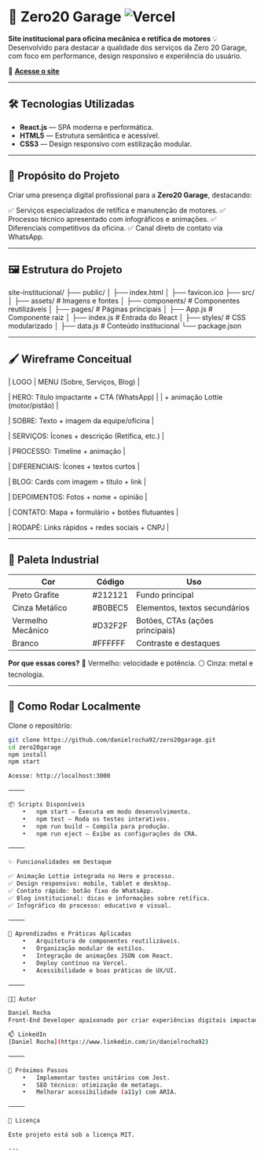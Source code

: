 # 🚗 Zero20 Garage ![Vercel](https://vercelbadge.vercel.app/api/danielrocha92/zero20garage)

**Site institucional para oficina mecânica e retífica de motores**
💡 Desenvolvido para destacar a qualidade dos serviços da Zero 20 Garage, com foco em performance, design responsivo e experiência do usuário.

🔗 **[Acesse o site](https://zero20garage.vercel.app/)**

---

## 🛠️ Tecnologias Utilizadas

- **React.js** — SPA moderna e performática.
- **HTML5** — Estrutura semântica e acessível.
- **CSS3** — Design responsivo com estilização modular.

---

## 🎯 Propósito do Projeto

Criar uma presença digital profissional para a **Zero20 Garage**, destacando:

✅ Serviços especializados de retífica e manutenção de motores.
✅ Processo técnico apresentado com infográficos e animações.
✅ Diferenciais competitivos da oficina.
✅ Canal direto de contato via WhatsApp.

---

## 🖼️ Estrutura do Projeto

site-institucional/
├── public/
│   ├── index.html
│   ├── favicon.ico
├── src/
│   ├── assets/            # Imagens e fontes
│   ├── components/        # Componentes reutilizáveis
│   ├── pages/             # Páginas principais
│   ├── App.js             # Componente raiz
│   ├── index.js           # Entrada do React
│   ├── styles/            # CSS modularizado
│   ├── data.js            # Conteúdo institucional
└── package.json

---

## 🖌️ Wireframe Conceitual

| LOGO             | MENU (Sobre, Serviços, Blog) |

| HERO: Título impactante + CTA (WhatsApp)        |
| + animação Lottie (motor/pistão)                |

| SOBRE: Texto + imagem da equipe/oficina         |

| SERVIÇOS: Ícones + descrição (Retífica, etc.)   |

| PROCESSO: Timeline + animação                   |

| DIFERENCIAIS: Ícones + textos curtos            |

| BLOG: Cards com imagem + título + link          |

| DEPOIMENTOS: Fotos + nome + opinião             |

| CONTATO: Mapa + formulário + botões flutuantes  |

| RODAPÉ: Links rápidos + redes sociais + CNPJ    |

---

## 🎨 Paleta Industrial

| Cor                  | Código   | Uso                                  |
| -------------------- | -------- | ------------------------------------ |
| Preto Grafite        | #212121  | Fundo principal                      |
| Cinza Metálico       | #B0BEC5  | Elementos, textos secundários        |
| Vermelho Mecânico    | #D32F2F  | Botões, CTAs (ações principais)      |
| Branco               | #FFFFFF  | Contraste e destaques                |

**Por que essas cores?**
🔴 Vermelho: velocidade e potência.
⚪ Cinza: metal e tecnologia.

---

## 🚀 Como Rodar Localmente

Clone o repositório:

```bash
git clone https://github.com/danielrocha92/zero20garage.git
cd zero20garage
npm install
npm start

Acesse: http://localhost:3000

⸻

📦 Scripts Disponíveis
	•	npm start — Executa em modo desenvolvimento.
	•	npm test — Roda os testes interativos.
	•	npm run build — Compila para produção.
	•	npm run eject — Exibe as configurações do CRA.

⸻

✨ Funcionalidades em Destaque

✅ Animação Lottie integrada no Hero e processo.
✅ Design responsivo: mobile, tablet e desktop.
✅ Contato rápido: botão fixo de WhatsApp.
✅ Blog institucional: dicas e informações sobre retífica.
✅ Infográfico do processo: educativo e visual.

⸻

🌱 Aprendizados e Práticas Aplicadas
	•	Arquitetura de componentes reutilizáveis.
	•	Organização modular de estilos.
	•	Integração de animações JSON com React.
	•	Deploy contínuo na Vercel.
	•	Acessibilidade e boas práticas de UX/UI.

⸻

👨‍💻 Autor

Daniel Rocha
Front-End Developer apaixonado por criar experiências digitais impactantes.

📫 LinkedIn
[Daniel Rocha](https://www.linkedin.com/in/danielrocha92)

⸻

🚧 Próximos Passos
	•	Implementar testes unitários com Jest.
	•	SEO técnico: otimização de metatags.
	•	Melhorar acessibilidade (a11y) com ARIA.

⸻

📄 Licença

Este projeto está sob a licença MIT.

---